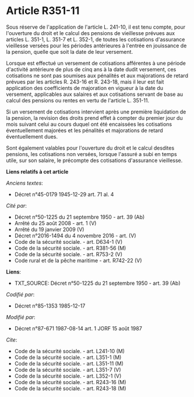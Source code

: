 # Article R351-11

Sous réserve de l'application de l'article L. 241-10, il est tenu compte, pour l'ouverture du droit et le calcul des pensions
de vieillesse prévues aux articles L. 351-1, L. 351-7 et L. 352-1, de toutes les cotisations d'assurance vieillesse versées
pour les périodes antérieures à l'entrée en jouissance de la pension, quelle que soit la date de leur versement. 

Lorsque est effectué un versement de cotisations afférentes à une période d'activité antérieure de plus de cinq ans à la date
dudit versement, ces cotisations ne sont pas soumises aux pénalités et aux majorations de retard prévues par les articles R.
243-16 et R. 243-18, mais il leur est fait application des coefficients de majoration en vigueur à la date du versement,
applicables aux salaires et aux cotisations servant de base au calcul des pensions ou rentes en vertu de l'article L.
351-11. 

Si un versement de cotisations intervient après une première liquidation de la pension, la revision des droits prend effet à
compter du premier jour du mois suivant celui au cours duquel ont été encaissées les cotisations éventuellement majorées et
les pénalités et majorations de retard éventuellement dues.

Sont également valables pour l'ouverture du droit et le calcul desdites pensions, les cotisations non versées, lorsque
l'assuré a subi en temps utile, sur son salaire, le précompte des cotisations d'assurance vieillesse.

**Liens relatifs à cet article**

_Anciens textes_:

  - Décret n°45-0179 1945-12-29 art. 71 al. 4

_Cité par_:

  - Décret n°50-1225 du 21 septembre 1950 - art. 39 (Ab)
  - Arrêté du 25 août 2008 - art. 1 (V)
  - Arrêté du 19 janvier 2009 (V)
  - Décret n°2016-1494 du 4 novembre 2016 - art. (V)
  - Code de la sécurité sociale. - art. D634-1 (V)
  - Code de la sécurité sociale. - art. R381-56 (M)
  - Code de la sécurité sociale. - art. R753-2 (V)
  - Code rural et de la pêche maritime - art. R742-22 (V)

**Liens**:

  - TXT_SOURCE: Décret n°50-1225 du 21 septembre 1950 - art. 39 (Ab)

_Codifié par_:

  - Décret n°85-1353 1985-12-17

_Modifié par_:

  - Décret n°87-671 1987-08-14 art. 1 JORF 15 août 1987

_Cite_:

  - Code de la sécurité sociale. - art. L241-10 (M)
  - Code de la sécurité sociale. - art. L351-1 (M)
  - Code de la sécurité sociale. - art. L351-11 (M)
  - Code de la sécurité sociale. - art. L351-7 (V)
  - Code de la sécurité sociale. - art. L352-1 (V)
  - Code de la sécurité sociale. - art. R243-16 (M)
  - Code de la sécurité sociale. - art. R243-18 (M)
